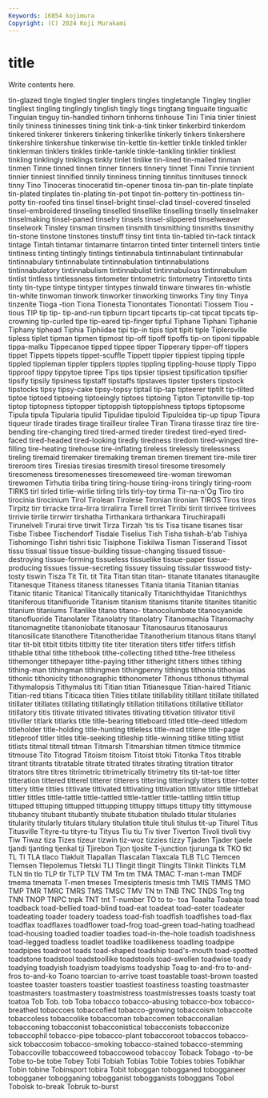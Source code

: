 ```yaml
---
Keywords: 16854 kojimura
Copyright: (C) 2024 Koji Murakami
---
```


# title

Write contents here.



 tin-glazed tingle
tingled tingler tinglers tingles tingletangle Tingley tinglier tingliest tingling tinglingly
tinglish tingly tings tingtang tinguaite tinguaitic Tinguian tinguy tin-handled tinhorn
tinhorns tinhouse Tini Tinia tinier tiniest tinily tininess tininesses tining
tink tink-a-tink tinker tinkerbird tinkerdom tinkered tinkerer tinkerers tinkering tinkerlike
tinkerly tinkers tinkershere tinkershire tinkershue tinkerwise tin-kettle tin-kettler tinkle tinkled
tinkler tinklerman tinklers tinkles tinkle-tankle tinkle-tankling tinklier tinkliest tinkling tinklingly
tinklings tinkly tinlet tinlike tin-lined tin-mailed tinman tinmen Tinne tinned
tinnen tinner tinners tinnery tinnet Tinni Tinnie tinnient tinnier tinniest
tinnified tinnily tinniness tinning tinnitus tinnituses tinnock tinny Tino Tinoceras
tinoceratid tin-opener tinosa tin-pan tin-plate tinplate tin-plated tinplates tin-plating tin-pot
tinpot tin-pottery tin-pottiness tin-potty tin-roofed tins tinsel tinsel-bright tinsel-clad tinsel-covered
tinseled tinsel-embroidered tinseling tinselled tinsellike tinselling tinselly tinselmaker tinselmaking tinsel-paned
tinselry tinsels tinsel-slippered tinselweaver tinselwork Tinsley tinsman tinsmen tinsmith tinsmithing
tinsmiths tinsmithy tin-stone tinstone tinstones tinstuff tinsy tint tinta tin-tabled
tin-tack tintack tintage Tintah tintamar tintamarre tintarron tinted tinter tinternell
tinters tintie tintiness tinting tintingly tintings tintinnabula tintinnabulant tintinnabular tintinnabulary
tintinnabulate tintinnabulation tintinnabulations tintinnabulatory tintinnabulism tintinnabulist tintinnabulous tintinnabulum tintist tintless
tintlessness tintometer tintometric tintometry Tintoretto tints tinty tin-type tintype tintyper
tintypes tinwald tinware tinwares tin-whistle tin-white tinwoman tinwork tinworker tinworking
tinworks Tiny tiny Tinya tinzenite Tioga -tion Tiona Tionesta Tionontates
Tionontati Tiossem Tiou -tious TIP tip tip- tip-and-run tipburn tipcart
tipcarts tip-cat tipcat tipcats tip-crowning tip-curled tipe tip-eared tip-finger tipful
Tiphane Tiphani Tiphanie Tiphany tiphead Tiphia Tiphiidae tipi tip-in tipis
tipit tipiti tiple Tiplersville tipless tiplet tipman tipmen tipmost tip-off
tipoff tipoffs tip-on tiponi tippable tippa-malku Tippecanoe tipped tippee tipper
Tipperary tipper-off tippers tippet Tippets tippets tippet-scuffle Tippett tippier tippiest
tipping tipple tippled tippleman tippler tipplers tipples tippling tippling-house tipply
Tippo tipproof tippy tippytoe tipree Tips tips tipsier tipsiest tipsification
tipsifier tipsify tipsily tipsiness tipstaff tipstaffs tipstaves tipster tipsters tipstock
tipstocks tipsy tipsy-cake tipsy-topsy tiptail tip-tap tipteerer tiptilt tip-tilted tiptoe
tiptoed tiptoeing tiptoeingly tiptoes tiptoing Tipton Tiptonville tip-top tiptop tiptopness
tiptopper tiptoppish tiptoppishness tiptops tiptopsome Tipula tipula Tipularia tipulid Tipulidae
tipuloid Tipuloidea tip-up tipup Tipura tiqueur tirade tirades tirage tirailleur
tiralee Tiran Tirana tirasse tiraz tire tire-bending tire-changing tired tired-armed
tireder tiredest tired-eyed tired-faced tired-headed tired-looking tiredly tiredness tiredom tired-winged
tire-filling tire-heating tirehouse tire-inflating tireless tirelessly tirelessness tireling tiremaid tiremaker
tiremaking tireman tiremen tirement tire-mile tirer tireroom tires Tiresias tiresias
tiresmith tiresol tiresome tiresomely tiresomeness tiresomenesses tiresomeweed tire-woman tirewoman tirewomen
Tirhutia tiriba tiring tiring-house tiring-irons tiringly tiring-room TIRKS tirl tirled
tirlie-wirlie tirling tirls tirly-toy tirma Tir-na-n'Og Tiro tiro tirocinia tirocinium
Tirol Tirolean Tirolese Tironian tironian TIROS Tiros tiros Tirpitz tirr
tirracke tirra-lirra tirralirra Tirrell tirret Tirribi tirrit tirrivee tirrivees tirrivie
tirrlie tirrwirr tirshatha Tirthankara tirthankara Tiruchirapalli Tirunelveli Tirurai tirve tirwit
Tirza Tirzah 'tis tis Tisa tisane tisanes tisar Tisbe Tisbee
Tischendorf Tisdale Tiselius Tish Tisha tishah-b'ab Tishiya Tishomingo Tishri tishri
tisic Tisiphone Tiskilwa Tisman Tisserand Tissot tissu tissual tissue tissue-building
tissue-changing tissued tissue-destroying tissue-forming tissueless tissuelike tissue-paper tissue-producing tissues tissue-secreting
tissuey tissuing tissular tisswood tisty-tosty tiswin Tisza Tit Tit. tit
Tita Titan titan titan- titanate titanates titanaugite Titanesque Titaness titaness
titanesses Titania titania Titanian titanias Titanic titanic Titanical Titanically titanically
Titanichthyidae Titanichthys titaniferous titanifluoride Titanism titanism titanisms titanite titanites titanitic
titanium titaniums Titanlike titano titano- titanocolumbate titanocyanide titanofluoride Titanolater Titanolatry
titanolatry Titanomachia Titanomachy titanomagnetite titanoniobate titanosaur Titanosaurus titanosaurus titanosilicate titanothere
Titanotheridae Titanotherium titanous titans titanyl titar tit-bit titbit titbits titbitty
tite titer titeration titers titfer titfers titfish tithable tithal tithe
tithebook tithe-collecting tithed tithe-free titheless tithemonger tithepayer tithe-paying tither titheright
tithers tithes tithing tithing-man tithingman tithingmen tithingpenny tithings tithonia tithonias
tithonic tithonicity tithonographic tithonometer Tithonus tithonus tithymal Tithymalopsis Tithymalus titi
Titian titian Titianesque Titian-haired Titianic Titian-red titians Titicaca titien Tities
titilate titillability titillant titillate titillated titillater titillates titillating titillatingly titillation
titillations titillative titillator titillatory titis titivate titivated titivates titivating titivation
titivator titivil titiviller titlark titlarks title title-bearing titleboard titled title-deed
titledom titleholder title-holding title-hunting titleless title-mad titlene title-page titleproof titler
titles title-seeking titleship title-winning titlike titling titlist titlists titmal titmall
titman Titmarsh Titmarshian titmen titmice titmmice titmouse Tito Titograd Titoism
titoism Titoist titoki Titonka Titos titrable titrant titrants titratable titrate
titrated titrates titrating titration titrator titrators titre titres titrimetric titrimetrically
titrimetry tits tit-tat-toe titter titteration tittered titterel titterer titterers tittering
titteringly titters titter-totter tittery tittie titties tittivate tittivated tittivating tittivation
tittivator tittle tittlebat tittler tittles tittle-tattle tittle-tattled tittle-tattler tittle-tattling tittlin
tittup tittuped tittuping tittupped tittupping tittuppy tittups tittupy titty tittymouse
titubancy titubant titubantly titubate titubation titulado titular titularies titularity titularly
titulars titulary titulation titule tituli titulus tit-up Titurel Titus Titusville
Tityre-tu tityre-tu Tityus Tiu tiu Tiv tiver Tiverton Tivoli tivoli
tivy Tiw Tiwaz tiza Tizes tizeur tizwin tiz-woz tizzies tizzy
Tjaden Tjader tjaele tjandi tjanting tjenkal tji Tjirebon Tjon tjosite
T-junction tjurunga tk TKO tkt TL Tl TLA tlaco Tlakluit
Tlapallan Tlascalan Tlaxcala TLB TLC Tlemcen Tlemsen Tlepolemus Tletski TLI
Tlingit tlingit Tlingits Tlinkit Tlinkits TLM TLN tln tlo TLP
tlr TLTP TLV TM Tm tm TMA TMAC T-man t-man
TMDF tmema tmemata T-men tmeses Tmesipteris tmesis tmh TMIS TMMS
TMO TMP TMR TMRC TMRS TMS TMSC TMV TN tn
TNB TNC TNDS Tng tng TNN TNOP TNPC tnpk TNT
tnt T-number TO to to- toa Toaalta Toabaja toad toadback
toad-bellied toad-blind toad-eat toadeat toad-eater toadeater toadeating toader toadery toadess
toad-fish toadfish toadfishes toad-flax toadflax toadflaxes toadflower toad-frog toad-green toad-hating
toadhead toad-housing toadied toadier toadies toad-in-the-hole toadish toadishness toad-legged toadless
toadlet toadlike toadlikeness toadling toadpipe toadpipes toadroot toads toad-shaped toadship
toad's-mouth toad-spotted toadstone toadstool toadstoollike toadstools toad-swollen toadwise toady toadying
toadyish toadyism toadyisms toadyship Toag to-and-fro to-and-fros to-and-ko Toano toarcian
to-arrive toast toastable toast-brown toasted toastee toaster toasters toastier toastiest
toastiness toasting toastmaster toastmasters toastmastery toastmistress toastmistresses toasts toasty toat
toatoa Tob Tob. tob Toba tobacco tobacco-abusing tobacco-box tobacco-breathed tobaccoes
tobaccofied tobacco-growing tobaccoism tobaccoite tobaccoless tobaccolike tobaccoman tobaccomen tobacconalian tobacconing
tobacconist tobacconistical tobacconists tobacconize tobaccophil tobacco-pipe tobacco-plant tobaccoroot tobaccos tobacco-sick
tobaccosim tobacco-smoking tobacco-stained tobacco-stemming Tobaccoville tobaccoweed tobaccowood tobaccoy Toback Tobago
-to-be Tobe to-be tobe Tobey Tobi Tobiah Tobias Tobie Tobies
tobies Tobikhar Tobin tobine Tobinsport tobira Tobit toboggan tobogganed tobogganeer
tobogganer tobogganing tobogganist tobogganists toboggans Tobol Tobolsk to-break Tobruk to-burst
